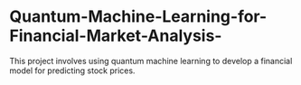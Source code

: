 # Quantum-Machine-Learning-for-Financial-Market-Analysis-
This project involves using quantum machine learning to develop a financial model for predicting stock prices. 
